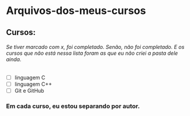 # Arquivos-dos-meus-cursos

## Cursos:

###### Se tiver marcado com x, foi completado. Senão, não foi completado. E os cursos que não está nessa lista foram as que eu não criei a pasta dele ainda.

- [ ] linguagem C
- [ ] linguagem C++
- [ ] Git e GitHub

### Em cada curso, eu estou separando por autor.
